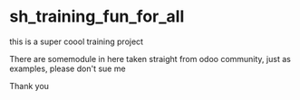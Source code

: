 # sh_training_fun_for_all
this is a super coool training project 

There are somemodule in here taken straight from odoo community, just as examples, please don't sue me

Thank you

